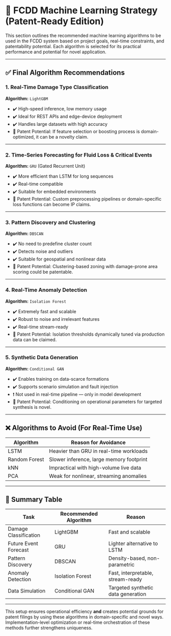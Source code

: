 # 🧠 FCDD Machine Learning Strategy (Patent-Ready Edition)

This section outlines the recommended machine learning algorithms to be used in the FCDD system based on project goals, real-time constraints, and patentability potential. Each algorithm is selected for its practical performance and potential for novel application.

---

## ✅ Final Algorithm Recommendations

### 1. Real-Time Damage Type Classification

**Algorithm:** `LightGBM`

- ✔️ High-speed inference, low memory usage
- ✔️ Ideal for REST APIs and edge-device deployment
- ✔️ Handles large datasets with high accuracy
- 📌 Patent Potential: If feature selection or boosting process is domain-optimized, it can be a novelty claim.

---

### 2. Time-Series Forecasting for Fluid Loss & Critical Events

**Algorithm:** `GRU` (Gated Recurrent Unit)

- ✔️ More efficient than LSTM for long sequences
- ✔️ Real-time compatible
- ✔️ Suitable for embedded environments
- 📌 Patent Potential: Custom preprocessing pipelines or domain-specific loss functions can become IP claims.

---

### 3. Pattern Discovery and Clustering

**Algorithm:** `DBSCAN`

- ✔️ No need to predefine cluster count
- ✔️ Detects noise and outliers
- ✔️ Suitable for geospatial and nonlinear data
- 📌 Patent Potential: Clustering-based zoning with damage-prone area scoring could be patentable.

---

### 4. Real-Time Anomaly Detection

**Algorithm:** `Isolation Forest`

- ✔️ Extremely fast and scalable
- ✔️ Robust to noise and irrelevant features
- ✔️ Real-time stream-ready
- 📌 Patent Potential: Isolation thresholds dynamically tuned via production data can be claimed.

---

### 5. Synthetic Data Generation

**Algorithm:** `Conditional GAN`

- ✔️ Enables training on data-scarce formations
- ✔️ Supports scenario simulation and fault injection
- ❗ Not used in real-time pipeline — only in model development
- 📌 Patent Potential: Conditioning on operational parameters for targeted synthesis is novel.

---

## ❌ Algorithms to Avoid (For Real-Time Use)

| Algorithm     | Reason for Avoidance                     |
| ------------- | ---------------------------------------- |
| LSTM          | Heavier than GRU in real-time workloads  |
| Random Forest | Slower inference, large memory footprint |
| kNN           | Impractical with high-volume live data   |
| PCA           | Weak for nonlinear, streaming anomalies  |

---

## 📌 Summary Table

| Task                  | Recommended Algorithm | Reason                             |
| --------------------- | --------------------- | ---------------------------------- |
| Damage Classification | LightGBM              | Fast and scalable                  |
| Future Event Forecast | GRU                   | Lighter alternative to LSTM        |
| Pattern Discovery     | DBSCAN                | Density-based, non-parametric      |
| Anomaly Detection     | Isolation Forest      | Fast, interpretable, stream-ready  |
| Data Simulation       | Conditional GAN       | Targeted synthetic data generation |

---

This setup ensures operational efficiency **and** creates potential grounds for patent filings by using these algorithms in domain-specific and novel ways. Implementation-level optimization or real-time orchestration of these methods further strengthens uniqueness.
